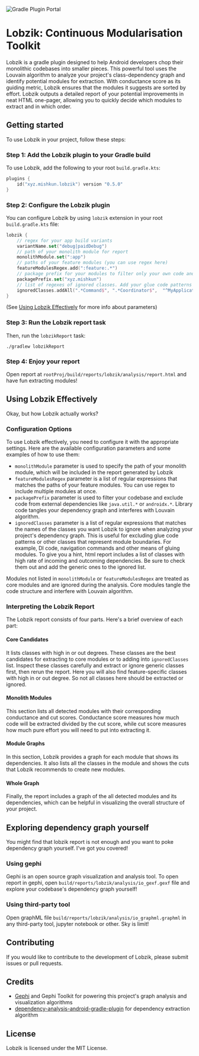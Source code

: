 ![Gradle Plugin Portal](https://img.shields.io/gradle-plugin-portal/v/xyz.mishkun.lobzik?style=flat-square&versionPrefix=0.5.0)

# Lobzik: Continuous Modularisation Toolkit

Lobzik is a gradle plugin designed to help Android developers chop their monolithic codebases into smaller pieces. This
powerful tool uses the Louvain algorithm to analyze your project's class-dependency graph and identify potential modules
for extraction. With conductance score as its guiding metric, Lobzik ensures that the modules it suggests are sorted by
effort. Lobzik outputs a detailed report of your potential improvements in neat HTML one-pager, allowing you to quickly
decide which modules to extract and in which order.

## Getting started

To use Lobzik in your project, follow these steps:

### Step 1: Add the Lobzik plugin to your Gradle build

To use Lobzik, add the following to your root `build.gradle.kts`:

```kotlin
plugins {
    id("xyz.mishkun.lobzik") version "0.5.0"
}
```

### Step 2: Configure the Lobzik plugin

You can configure Lobzik by using `lobzik` extension in your root `build.gradle.kts` file:

```kotlin
lobzik {
    // regex for your app build variants
    variantName.set("debug|paidDebug")
    // path of your monolith module for report
    monolithModule.set(":app") 
    // paths of your feature modules (you can use regex here)
    featureModulesRegex.add(":feature:.*")
    // package prefix for your modules to filter only your own code and exclude code of deps like java.util.*, androidx.*, etc.
    packagePrefix.set("xyz.mishkun")
    // list of regexes of ignored classes. Add your glue code patterns here 
    ignoredClasses.addAll(".*Command$", ".*Coordinator$",  "^MyApplication$")
}
```

(See [Using Lobzik Effectively](#using-lobzik-effectively) for more info about parameters)

### Step 3: Run the Lobzik report task

Then, run the `lobzikReport` task:

```shell
./gradlew lobzikReport
```

### Step 4: Enjoy your report

Open report at `rootProj/build/reports/lobzik/analysis/report.html` and have fun extracting modules!

## Using Lobzik Effectively

Okay, but how Lobzik actually works?

### Configuration Options

To use Lobzik effectively, you need to configure it with the appropriate settings. Here are the available configuration
parameters and some examples of how to use them:

- `monolithModule` parameter is used to specify the path of your monolith module, which will be included in the report
  generated by Lobzik
- `featureModulesRegex` parameter is a list of regular expressions that matches the paths of your feature modules. You
  can use regex to include multiple modules at once.
- `packagePrefix` parameter is used to filter your codebase and exclude code from external dependencies
  like `java.util.*` or `androidx.*`. Library code tangles your dependency graph and interferes with Louvain algorithm.
- `ignoredClasses` parameter is a list of regular expressions that matches the names of the classes you want Lobzik to
  ignore when analyzing your project's dependency graph. This is useful for excluding glue code patterns or other
  classes that represent module boundaries. For example, DI code, navigation commands and other means of gluing modules.
  To give you a hint, html report includes a list of classes with high rate of incoming and outcoming dependencies. Be
  sure to check them out and add the generic ones to the ignored list.

Modules not listed in `monolithModule` or `featureModulesRegex` are treated as core modules and
are ignored during the analysis. Core modules tangle the code structure and interfere with Louvain algorithm.

### Interpreting the Lobzik Report

The Lobzik report consists of four parts. Here's a
brief overview of each part:

#### Core Candidates

It lists classes with high in or out degrees. These classes are the best candidates for
extracting to core modules or to adding into `ignoredClasses` list.
Inspect these classes carefully and extract or ignore generic classes first, then rerun the report. Here you will also
find feature-specific classes with high in or out degree. So not all classes here should be extracted or ignored.

#### Monolith Modules

This section lists all detected modules with their corresponding conductance and cut scores. Conductance score measures
how much code will be extracted divided by the cut score, while cut score measures how much pure effort you will need to put
into extracting it.

#### Module Graphs

In this section, Lobzik provides a graph for each module that shows its dependencies. It also lists all the classes in
the module and shows the cuts that Lobzik recommends to create new modules.

#### Whole Graph

Finally, the report includes a graph of the all detected modules and its dependencies, which can be helpful in visualizing the overall structure
of your project.

## Exploring dependency graph yourself

You might find that lobzik report is not enough and you want to poke dependency graph yourself. I've got you covered! 

### Using gephi

Gephi is an open source graph visualization and analysis tool. To open report in gephi,
open `build/reports/lobzik/analysis/io_gexf.gexf` file and explore your codebase's dependency graph yourself!

### Using third-party tool

Open graphML file `build/reports/lobzik/analysis/io_graphml.graphml` in any third-party tool, jupyter notebook or other. Sky is limit!

## Contributing

If you would like to contribute to the development of Lobzik, please submit issues or pull requests.

## Credits

- [Gephi](http://gephi.org) and Gephi Toolkit for powering this project's graph analysis and visualization algorithms
- [dependency-analysis-android-gradle-plugin](https://github.com/autonomousapps/dependency-analysis-android-gradle-plugin) for dependency extraction algorithm

## License

Lobzik is licensed under the MIT License.
